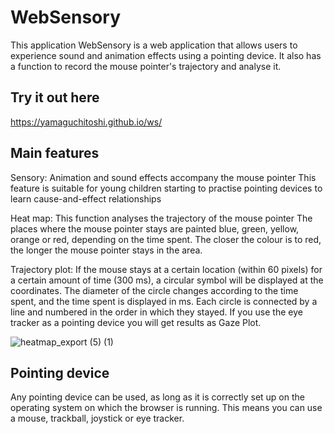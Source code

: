 # WebSensory

This application WebSensory is a web application that allows users to experience sound and animation effects using a pointing device.
It also has a function to record the mouse pointer's trajectory and analyse it.


## Try it out here

https://yamaguchitoshi.github.io/ws/


## Main features

Sensory: 
Animation and sound effects accompany the mouse pointer
This feature is suitable for young children starting to practise pointing devices to learn cause-and-effect relationships

Heat map: 
This function analyses the trajectory of the mouse pointer
The places where the mouse pointer stays are painted blue, green, yellow, orange or red, depending on the time spent.
The closer the colour is to red, the longer the mouse pointer stays in the area.

Trajectory plot: 
If the mouse stays at a certain location (within 60 pixels) for a certain amount of time (300 ms), a circular symbol will be displayed at the coordinates.
The diameter of the circle changes according to the time spent, and the time spent is displayed in ms.
Each circle is connected by a line and numbered in the order in which they stayed.
If you use the eye tracker as a pointing device you will get results as Gaze Plot.

![heatmap_export (5) (1)](https://github.com/YamaguchiToshi/ws/assets/1419375/bb805d60-fbaf-4832-9757-11c0ccdde804)


## Pointing device

Any pointing device can be used, as long as it is correctly set up on the operating system on which the browser is running.
This means you can use a mouse, trackball, joystick or eye tracker.
